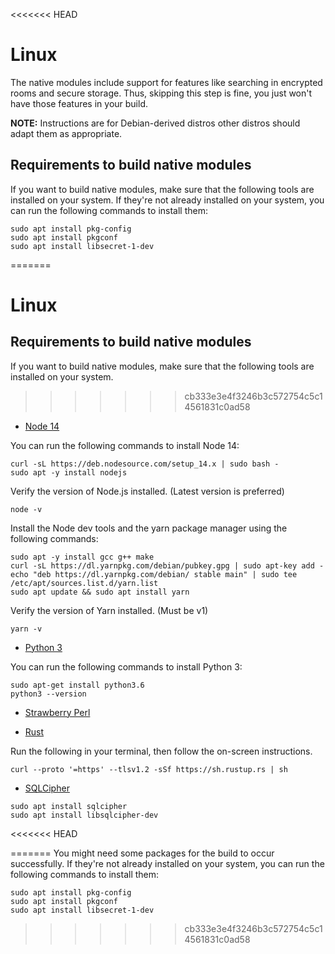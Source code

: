 <<<<<<< HEAD
# Linux

The native modules include support for features like searching in encrypted rooms and secure storage.
Thus, skipping this step is fine, you just won't have those features in your build.

**NOTE:** Instructions are for Debian-derived distros other distros should adapt them as appropriate.
## Requirements to build native modules

If you want to build native modules, make sure that the following tools are installed on your system.
If they're not already installed on your system, you can run the following commands to install them:
```
sudo apt install pkg-config 
sudo apt install pkgconf 
sudo apt install libsecret-1-dev 
```
=======

# Linux

## Requirements to build native modules

If you want to build native modules, make sure that the following tools are installed on your system.
>>>>>>> cb333e3e4f3246b3c572754c5c14561831c0ad58

- [Node 14](https://nodejs.org)

You can run the following commands to install Node 14:
```
curl -sL https://deb.nodesource.com/setup_14.x | sudo bash -
sudo apt -y install nodejs
```

Verify the version of Node.js installed. (Latest version is preferred)
```
node -v
```

Install the Node dev tools and the yarn package manager using the following commands:
```
sudo apt -y install gcc g++ make
curl -sL https://dl.yarnpkg.com/debian/pubkey.gpg | sudo apt-key add -
echo "deb https://dl.yarnpkg.com/debian/ stable main" | sudo tee /etc/apt/sources.list.d/yarn.list
sudo apt update && sudo apt install yarn
```

Verify the version of Yarn installed. (Must be v1)
```
yarn -v
```

- [Python 3](https://www.python.org/downloads/)

You can run the following commands to install Python 3:
```
sudo apt-get install python3.6
python3 --version
```

- [Strawberry Perl](https://strawberryperl.com/)

- [Rust](https://rustup.rs/)

Run the following in your terminal, then follow the on-screen instructions.
```
curl --proto '=https' --tlsv1.2 -sSf https://sh.rustup.rs | sh
```

- [SQLCipher](https://www.zetetic.net/sqlcipher/)
```
sudo apt install sqlcipher
sudo apt install libsqlcipher-dev
```

<<<<<<< HEAD

=======
You might need some packages for the build to occur successfully. If they're not already installed on your system, you can run the following commands to install them:
```
sudo apt install pkg-config 
sudo apt install pkgconf 
sudo apt install libsecret-1-dev 
```
>>>>>>> cb333e3e4f3246b3c572754c5c14561831c0ad58
